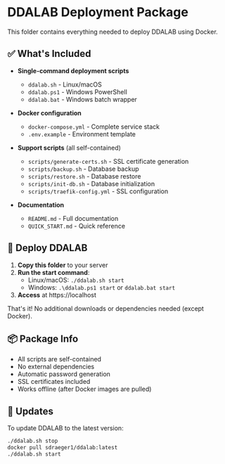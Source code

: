 # DDALAB Deployment Package

This folder contains everything needed to deploy DDALAB using Docker.

## ✅ What's Included

- **Single-command deployment scripts**
  - `ddalab.sh` - Linux/macOS
  - `ddalab.ps1` - Windows PowerShell  
  - `ddalab.bat` - Windows batch wrapper

- **Docker configuration**
  - `docker-compose.yml` - Complete service stack
  - `.env.example` - Environment template

- **Support scripts** (all self-contained)
  - `scripts/generate-certs.sh` - SSL certificate generation
  - `scripts/backup.sh` - Database backup
  - `scripts/restore.sh` - Database restore
  - `scripts/init-db.sh` - Database initialization
  - `scripts/traefik-config.yml` - SSL configuration

- **Documentation**
  - `README.md` - Full documentation
  - `QUICK_START.md` - Quick reference

## 🚀 Deploy DDALAB

1. **Copy this folder** to your server
2. **Run the start command**:
   - Linux/macOS: `./ddalab.sh start`
   - Windows: `.\ddalab.ps1 start` or `ddalab.bat start`
3. **Access** at https://localhost

That's it! No additional downloads or dependencies needed (except Docker).

## 📦 Package Info

- All scripts are self-contained
- No external dependencies
- Automatic password generation
- SSL certificates included
- Works offline (after Docker images are pulled)

## 🔄 Updates

To update DDALAB to the latest version:
```bash
./ddalab.sh stop
docker pull sdraeger1/ddalab:latest  
./ddalab.sh start
```
